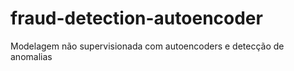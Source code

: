 # fraud-detection-autoencoder
Modelagem não supervisionada com autoencoders e detecção de anomalias
